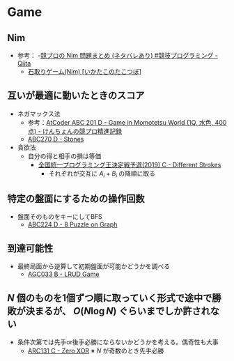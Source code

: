# Game

## Nim
- 参考：
  -[競プロの Nim 問題まとめ (ネタバレあり) #競技プログラミング - Qiita](https://qiita.com/kobae964/items/775c10877763a65a0328)
  - [石取りゲーム(Nim)    [いかたこのたこつぼ]](https://ikatakos.com/pot/programming_algorithm/game/nim)

## 互いが最適に動いたときのスコア
- ネガマックス法
  - 参考：[AtCoder ABC 201 D - Game in Momotetsu World (1Q, 水色, 400 点) - けんちょんの競プロ精進記録](https://drken1215.hatenablog.com/entry/2023/07/21/235300)
  - [ABC270 D - Stones](https://atcoder.jp/contests/abc270/tasks/abc270_d)
- 貪欲法
  - 自分の得と相手の損は等価
    - [全国統一プログラミング王決定戦予選(2019) C - Different Strokes](https://atcoder.jp/contests/nikkei2019-qual/tasks/nikkei2019_qual_c)
      - それぞれが交互に $A_i + B_i$ の降順に取る

## 特定の盤面にするための操作回数
- 盤面そのものをキーにしてBFS
  - [ABC224 D - 8 Puzzle on Graph](https://atcoder.jp/contests/abc224/tasks/abc224_d)

## 到達可能性
- 最終局面から逆算して初期盤面が可能かどうかを調べる
  - [AGC033 B - LRUD Game](https://atcoder.jp/contests/agc033/tasks/agc033_b)

## $N$ 個のものを1個ずつ順に取っていく形式で途中で勝敗が決まるが、 $O(N \log N)$ ぐらいまでしか許されない
- 条件次第では先手or後手必勝にならないかどうかを考える。偶奇性も大事
  - [ARC131 C - Zero XOR](https://atcoder.jp/contests/arc131/tasks/arc131_c)  ※ $N$ が奇数のとき先手必勝
